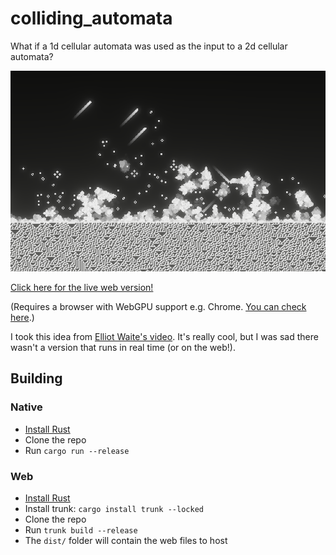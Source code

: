 
# colliding_automata

What if a 1d cellular automata was used as the input to a 2d cellular automata?

![An image of a 1d cellular automata being used as the input to a 2d cellular automata](preview.png)

[Click here for the live web version!](https://jakkos.net/colliding_automatas) 

(Requires a browser with WebGPU support e.g. Chrome. [You can check here](https://caniuse.com/webgpu).)

I took this idea from [Elliot Waite's video](https://www.youtube.com/watch?v=IK7nBOLYzdE). It's really cool, but I was sad there wasn't a version that runs in real time (or on the web!).

## Building

### Native
- [Install Rust](https://www.rust-lang.org/learn/get-started)
- Clone the repo
- Run `cargo run --release`

### Web
- [Install Rust](https://www.rust-lang.org/learn/get-started)
- Install trunk: `cargo install trunk --locked`
- Clone the repo
- Run `trunk build --release`
- The `dist/` folder will contain the web files to host


